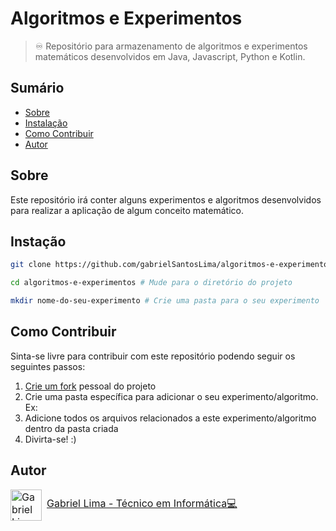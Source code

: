# Algoritmos e Experimentos
> ♾️ Repositório para armazenamento de algoritmos e experimentos matemáticos desenvolvidos em Java, Javascript, Python e Kotlin.

## Sumário
- [Sobre](#sobre)
- [Instalação](#instação)
- [Como Contribuir](#como-contribuir)
- [Autor](#autor)

## Sobre
Este repositório irá conter alguns experimentos e algoritmos desenvolvidos para realizar a aplicação de algum conceito matemático.

## Instação
```bash
git clone https://github.com/gabrielSantosLima/algoritmos-e-experimentos.git # Clone o projeto

cd algoritmos-e-experimentos # Mude para o diretório do projeto

mkdir nome-do-seu-experimento # Crie uma pasta para o seu experimento
```

## Como Contribuir

Sinta-se livre para contribuir com este repositório podendo seguir os seguintes passos:
1. [Crie um fork](https://docs.github.com/en/get-started/quickstart/fork-a-repo) pessoal do projeto
2. Crie uma pasta específica para adicionar o seu experimento/algoritmo. Ex: 
3. Adicione todos os arquivos relacionados a este experimento/algoritmo dentro da pasta criada
4. Divirta-se! :)

## Autor
<p style="display: flex; align-items: center; gap: 8px; font-size: 16px;">
  <img src="https://github.com/gabrielSantosLima.png" width=50 alt="Gabriel Lima">
  <a href="https://github.com/gabrielSantosLima">Gabriel Lima - Técnico em Informática💻</a>
</p>